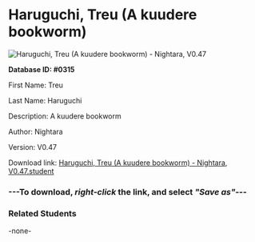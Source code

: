 # Haruguchi, Treu (A kuudere bookworm)

<img src="Files/Haruguchi, Treu (A kuudere bookworm).png" title="Haruguchi, Treu (A kuudere bookworm) - Nightara, V0.47">

**Database ID: #0315**

First Name: Treu

Last Name: Haruguchi

Description: A kuudere bookworm

Author: Nightara

Version: V0.47

Download link: <a href="https://raw.githubusercontent.com/Arbiter1223/Daigaku-Gurashi-Custom-Students/master/Files/Student Files/Haruguchi%2C%20Treu%20(A%20kuudere%20bookworm)%20-%20Nightara%2C%20V0.47.student">Haruguchi, Treu (A kuudere bookworm) - Nightara, V0.47.student</a>

### ---**To download, _right-click_ the link, and select _"Save as"_**---

### Related Students

-none-
